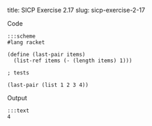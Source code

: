 title: SICP Exercise 2.17
slug: sicp-exercise-2-17

Code
```
:::scheme
#lang racket

(define (last-pair items)
  (list-ref items (- (length items) 1)))

; tests

(last-pair (list 1 2 3 4))

```

Output
```
:::text
4
```
